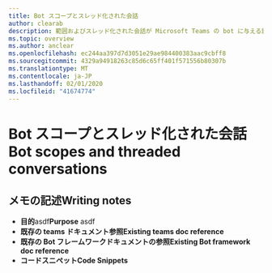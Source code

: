 ```yaml
---
title: Bot スコープとスレッド化された会話
author: clearab
description: 範囲およびスレッド化された会話が Microsoft Teams の bot に与える影響について理解します。
ms.topic: overview
ms.author: anclear
ms.openlocfilehash: ec244aa397d7d3051e29ae984400383aac9cbff8
ms.sourcegitcommit: 4329a94918263c85d6c65ff401f571556b80307b
ms.translationtype: MT
ms.contentlocale: ja-JP
ms.lasthandoff: 02/01/2020
ms.locfileid: "41674774"
---
```

# <a name="bot-scopes-and-threaded-conversations"></a><span data-ttu-id="4de10-103">Bot スコープとスレッド化された会話</span><span class="sxs-lookup"><span data-stu-id="4de10-103">Bot scopes and threaded conversations</span></span>

## <a name="writing-notes"></a><span data-ttu-id="4de10-104">メモの記述</span><span class="sxs-lookup"><span data-stu-id="4de10-104">Writing notes</span></span>

 * <span data-ttu-id="4de10-105">**目的**asdf</span><span class="sxs-lookup"><span data-stu-id="4de10-105">**Purpose** asdf</span></span>
 * <span data-ttu-id="4de10-106">**既存の teams ドキュメント参照**[]()</span><span class="sxs-lookup"><span data-stu-id="4de10-106">**Existing teams doc reference** []()</span></span>
 * <span data-ttu-id="4de10-107">**既存の Bot フレームワークドキュメントの参照**[]()</span><span class="sxs-lookup"><span data-stu-id="4de10-107">**Existing Bot framework doc reference** []()</span></span>
 * <span data-ttu-id="4de10-108">**コードスニペット**[]()</span><span class="sxs-lookup"><span data-stu-id="4de10-108">**Code Snippets** []()</span></span>